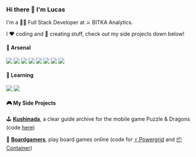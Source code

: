 ### Hi there 👋 I'm Lucas 

I'm a 👨‍💻 Full Stack Developer at :crossed_swords: BITKA Analytics.

I :heart: coding and :art: creating stuff, check out my side projects down below!

#### 🔫 Arsenal
<img src="https://img.shields.io/badge/JavaScript-F7DF1E?style=for-the-badge&logo=javascript&logoColor=black" /> <img src="https://img.shields.io/badge/TypeScript-007ACC?style=for-the-badge&logo=typescript&logoColor=white" /> <img src="https://img.shields.io/badge/Angular-DD0031?style=for-the-badge&logo=angular&logoColor=white" /> <img src="https://img.shields.io/badge/Vue-4FC08D?style=for-the-badge&logo=vue.js&logoColor=white" /> <img src="https://img.shields.io/badge/C%23-239120?style=for-the-badge&logo=c sharp&logoColor=white" /> <img src="https://img.shields.io/badge/JAVA-007396?style=for-the-badge&logo=java&logoColor=white" /> <img src="https://img.shields.io/badge/MSSQL-CC2927?style=for-the-badge&logo=microsoft sql server&logoColor=white" /> <img src="https://img.shields.io/badge/MONGODB-47A248?style=for-the-badge&logo=mongodb&logoColor=white" />

#### 🌱 Learning
<img src="https://img.shields.io/badge/node.js%20-%23339933.svg?&style=for-the-badge&logo=node.js&logoColor=white" /> <img src="https://img.shields.io/badge/React-20232A?style=for-the-badge&logo=react&logoColor=61DAFB" />

#### 🎮 My Side Projects
🕹️ **[Kushinada](https://kushinadahime.com/)**, a clear guide archive for the mobile game Puzzle & Dragons (code [here](https://github.com/LucasAMello/kushinada))

:game_die: **[Boardgamers](https://www.boardgamers.space/)**, play board games online (code for [⚡ Powergrid](https://github.com/boardgamers/powergrid) and [:package: Container](https://github.com/boardgamers/container))
